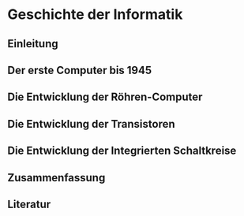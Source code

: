 # Geschichte der Informatik 

## Einleitung

## Der erste Computer bis 1945

## Die Entwicklung der Röhren-Computer

## Die Entwicklung der Transistoren 

## Die Entwicklung der Integrierten Schaltkreise

## Zusammenfassung

## Literatur
